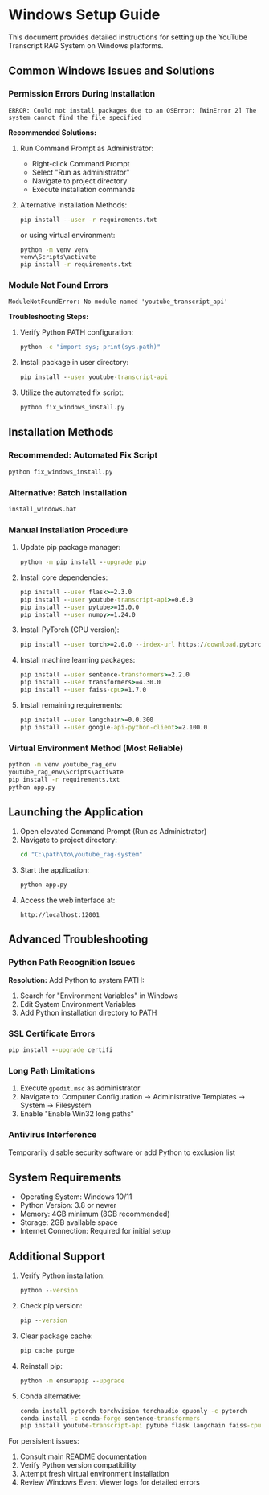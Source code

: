 # Windows Setup Guide

This document provides detailed instructions for setting up the YouTube Transcript RAG System on Windows platforms.

## Common Windows Issues and Solutions

### Permission Errors During Installation
```
ERROR: Could not install packages due to an OSError: [WinError 2] The system cannot find the file specified
```

**Recommended Solutions:**
1. Run Command Prompt as Administrator:
   - Right-click Command Prompt
   - Select "Run as administrator"
   - Navigate to project directory
   - Execute installation commands

2. Alternative Installation Methods:
   ```cmd
   pip install --user -r requirements.txt
   ```
   or using virtual environment:
   ```cmd
   python -m venv venv
   venv\Scripts\activate
   pip install -r requirements.txt
   ```

### Module Not Found Errors
```
ModuleNotFoundError: No module named 'youtube_transcript_api'
```

**Troubleshooting Steps:**
1. Verify Python PATH configuration:
   ```cmd
   python -c "import sys; print(sys.path)"
   ```

2. Install package in user directory:
   ```cmd
   pip install --user youtube-transcript-api
   ```

3. Utilize the automated fix script:
   ```cmd
   python fix_windows_install.py
   ```

## Installation Methods

### Recommended: Automated Fix Script
```cmd
python fix_windows_install.py
```

### Alternative: Batch Installation
```cmd
install_windows.bat
```

### Manual Installation Procedure

1. Update pip package manager:
   ```cmd
   python -m pip install --upgrade pip
   ```

2. Install core dependencies:
   ```cmd
   pip install --user flask>=2.3.0
   pip install --user youtube-transcript-api>=0.6.0
   pip install --user pytube>=15.0.0
   pip install --user numpy>=1.24.0
   ```

3. Install PyTorch (CPU version):
   ```cmd
   pip install --user torch>=2.0.0 --index-url https://download.pytorch.org/whl/cpu
   ```

4. Install machine learning packages:
   ```cmd
   pip install --user sentence-transformers>=2.2.0
   pip install --user transformers>=4.30.0
   pip install --user faiss-cpu>=1.7.0
   ```

5. Install remaining requirements:
   ```cmd
   pip install --user langchain>=0.0.300
   pip install --user google-api-python-client>=2.100.0
   ```

### Virtual Environment Method (Most Reliable)
```cmd
python -m venv youtube_rag_env
youtube_rag_env\Scripts\activate
pip install -r requirements.txt
python app.py
```

## Launching the Application

1. Open elevated Command Prompt (Run as Administrator)
2. Navigate to project directory:
   ```cmd
   cd "C:\path\to\youtube_rag-system"
   ```
3. Start the application:
   ```cmd
   python app.py
   ```
4. Access the web interface at:
   ```
   http://localhost:12001
   ```

## Advanced Troubleshooting

### Python Path Recognition Issues
**Resolution:** Add Python to system PATH:
1. Search for "Environment Variables" in Windows
2. Edit System Environment Variables
3. Add Python installation directory to PATH

### SSL Certificate Errors
```cmd
pip install --upgrade certifi
```

### Long Path Limitations
1. Execute `gpedit.msc` as administrator
2. Navigate to: Computer Configuration → Administrative Templates → System → Filesystem
3. Enable "Enable Win32 long paths"

### Antivirus Interference
Temporarily disable security software or add Python to exclusion list

## System Requirements

- Operating System: Windows 10/11
- Python Version: 3.8 or newer
- Memory: 4GB minimum (8GB recommended)
- Storage: 2GB available space
- Internet Connection: Required for initial setup

## Additional Support

1. Verify Python installation:
   ```cmd
   python --version
   ```

2. Check pip version:
   ```cmd
   pip --version
   ```

3. Clear package cache:
   ```cmd
   pip cache purge
   ```

4. Reinstall pip:
   ```cmd
   python -m ensurepip --upgrade
   ```

5. Conda alternative:
   ```cmd
   conda install pytorch torchvision torchaudio cpuonly -c pytorch
   conda install -c conda-forge sentence-transformers
   pip install youtube-transcript-api pytube flask langchain faiss-cpu
   ```

For persistent issues:
1. Consult main README documentation
2. Verify Python version compatibility
3. Attempt fresh virtual environment installation
4. Review Windows Event Viewer logs for detailed errors

